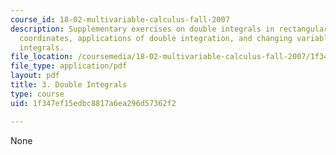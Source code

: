 ```yaml
---
course_id: 18-02-multivariable-calculus-fall-2007
description: Supplementary exercises on double integrals in rectangular and polar
  coordinates, applications of double integration, and changing variables in multiple
  integrals.
file_location: /coursemedia/18-02-multivariable-calculus-fall-2007/1f347ef15edbc8817a6ea296d57362f2_double_integrals.pdf
file_type: application/pdf
layout: pdf
title: 3. Double Integrals
type: course
uid: 1f347ef15edbc8817a6ea296d57362f2

---
```

None